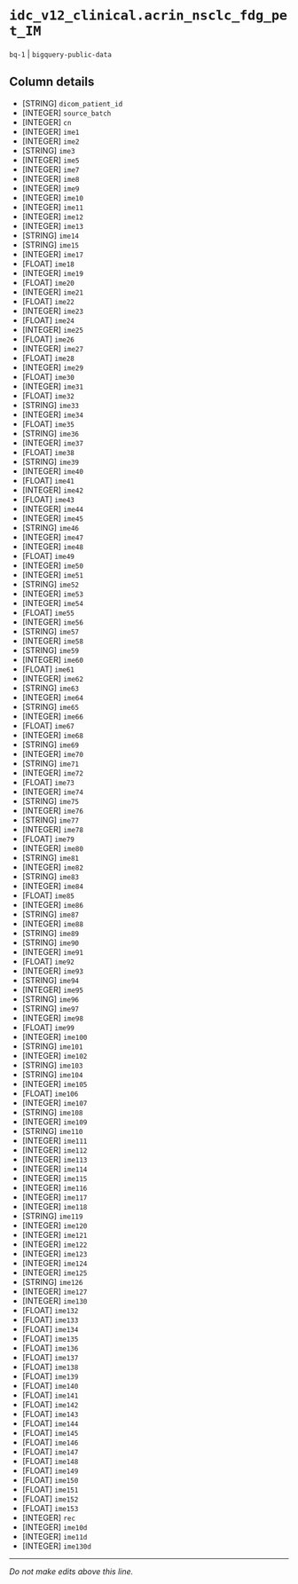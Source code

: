 # `idc_v12_clinical.acrin_nsclc_fdg_pet_IM`
`bq-1` | `bigquery-public-data`

## Column details
* [STRING]    `dicom_patient_id`
* [INTEGER]   `source_batch`
* [INTEGER]   `cn`
* [INTEGER]   `ime1`
* [INTEGER]   `ime2`
* [STRING]    `ime3`
* [INTEGER]   `ime5`
* [INTEGER]   `ime7`
* [INTEGER]   `ime8`
* [INTEGER]   `ime9`
* [INTEGER]   `ime10`
* [INTEGER]   `ime11`
* [INTEGER]   `ime12`
* [INTEGER]   `ime13`
* [STRING]    `ime14`
* [STRING]    `ime15`
* [INTEGER]   `ime17`
* [FLOAT]     `ime18`
* [INTEGER]   `ime19`
* [FLOAT]     `ime20`
* [INTEGER]   `ime21`
* [FLOAT]     `ime22`
* [INTEGER]   `ime23`
* [FLOAT]     `ime24`
* [INTEGER]   `ime25`
* [FLOAT]     `ime26`
* [INTEGER]   `ime27`
* [FLOAT]     `ime28`
* [INTEGER]   `ime29`
* [FLOAT]     `ime30`
* [INTEGER]   `ime31`
* [FLOAT]     `ime32`
* [STRING]    `ime33`
* [INTEGER]   `ime34`
* [FLOAT]     `ime35`
* [STRING]    `ime36`
* [INTEGER]   `ime37`
* [FLOAT]     `ime38`
* [STRING]    `ime39`
* [INTEGER]   `ime40`
* [FLOAT]     `ime41`
* [INTEGER]   `ime42`
* [FLOAT]     `ime43`
* [INTEGER]   `ime44`
* [INTEGER]   `ime45`
* [STRING]    `ime46`
* [INTEGER]   `ime47`
* [INTEGER]   `ime48`
* [FLOAT]     `ime49`
* [INTEGER]   `ime50`
* [INTEGER]   `ime51`
* [STRING]    `ime52`
* [INTEGER]   `ime53`
* [INTEGER]   `ime54`
* [FLOAT]     `ime55`
* [INTEGER]   `ime56`
* [STRING]    `ime57`
* [INTEGER]   `ime58`
* [STRING]    `ime59`
* [INTEGER]   `ime60`
* [FLOAT]     `ime61`
* [INTEGER]   `ime62`
* [STRING]    `ime63`
* [INTEGER]   `ime64`
* [STRING]    `ime65`
* [INTEGER]   `ime66`
* [FLOAT]     `ime67`
* [INTEGER]   `ime68`
* [STRING]    `ime69`
* [INTEGER]   `ime70`
* [STRING]    `ime71`
* [INTEGER]   `ime72`
* [FLOAT]     `ime73`
* [INTEGER]   `ime74`
* [STRING]    `ime75`
* [INTEGER]   `ime76`
* [STRING]    `ime77`
* [INTEGER]   `ime78`
* [FLOAT]     `ime79`
* [INTEGER]   `ime80`
* [STRING]    `ime81`
* [INTEGER]   `ime82`
* [STRING]    `ime83`
* [INTEGER]   `ime84`
* [FLOAT]     `ime85`
* [INTEGER]   `ime86`
* [STRING]    `ime87`
* [INTEGER]   `ime88`
* [STRING]    `ime89`
* [STRING]    `ime90`
* [INTEGER]   `ime91`
* [FLOAT]     `ime92`
* [INTEGER]   `ime93`
* [STRING]    `ime94`
* [INTEGER]   `ime95`
* [STRING]    `ime96`
* [STRING]    `ime97`
* [INTEGER]   `ime98`
* [FLOAT]     `ime99`
* [INTEGER]   `ime100`
* [STRING]    `ime101`
* [INTEGER]   `ime102`
* [STRING]    `ime103`
* [STRING]    `ime104`
* [INTEGER]   `ime105`
* [FLOAT]     `ime106`
* [INTEGER]   `ime107`
* [STRING]    `ime108`
* [INTEGER]   `ime109`
* [STRING]    `ime110`
* [INTEGER]   `ime111`
* [INTEGER]   `ime112`
* [INTEGER]   `ime113`
* [INTEGER]   `ime114`
* [INTEGER]   `ime115`
* [INTEGER]   `ime116`
* [INTEGER]   `ime117`
* [INTEGER]   `ime118`
* [STRING]    `ime119`
* [INTEGER]   `ime120`
* [INTEGER]   `ime121`
* [INTEGER]   `ime122`
* [INTEGER]   `ime123`
* [INTEGER]   `ime124`
* [INTEGER]   `ime125`
* [STRING]    `ime126`
* [INTEGER]   `ime127`
* [INTEGER]   `ime130`
* [FLOAT]     `ime132`
* [FLOAT]     `ime133`
* [FLOAT]     `ime134`
* [FLOAT]     `ime135`
* [FLOAT]     `ime136`
* [FLOAT]     `ime137`
* [FLOAT]     `ime138`
* [FLOAT]     `ime139`
* [FLOAT]     `ime140`
* [FLOAT]     `ime141`
* [FLOAT]     `ime142`
* [FLOAT]     `ime143`
* [FLOAT]     `ime144`
* [FLOAT]     `ime145`
* [FLOAT]     `ime146`
* [FLOAT]     `ime147`
* [FLOAT]     `ime148`
* [FLOAT]     `ime149`
* [FLOAT]     `ime150`
* [FLOAT]     `ime151`
* [FLOAT]     `ime152`
* [FLOAT]     `ime153`
* [INTEGER]   `rec`
* [INTEGER]   `ime10d`
* [INTEGER]   `ime11d`
* [INTEGER]   `ime130d`

-------------------------------------------------------------------------------
*Do not make edits above this line.*

